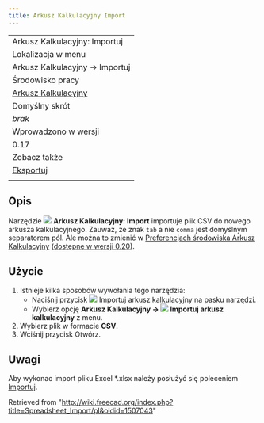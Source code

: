 ```yaml
---
title: Arkusz Kalkulacyjny Import
---
```

|  |
| --- |
| Arkusz Kalkulacyjny: Importuj |
| Lokalizacja w menu |
| Arkusz Kalkulacyjny → Importuj |
| Środowisko pracy |
| [Arkusz Kalkulacyjny](/Spreadsheet_Workbench/pl "Spreadsheet Workbench/pl") |
| Domyślny skrót |
| *brak* |
| Wprowadzono w wersji |
| 0.17 |
| Zobacz także |
| [Eksportuj](/Spreadsheet_Export/pl "Spreadsheet Export/pl") |
|  |

## Opis

Narzędzie ![](/images/Spreadsheet_Import.svg) **Arkusz Kalkulacyjny: Import** importuje plik CSV do nowego arkusza kalkulacyjnego. Zauważ, że znak `tab` a nie `comma` jest domyślnym separatorem pól. Ale można to zmienić w [Preferencjach środowiska Arkusz Kalkulacyjny](/Spreadsheet_Preferences/pl "Spreadsheet Preferences/pl") ([dostępne w wersji 0.20](/Release_notes_0.20/pl "Release notes 0.20/pl")).

## Użycie

1. Istnieje kilka sposobów wywołania tego narzędzia:
   * Naciśnij przycisk ![](/images/Spreadsheet_Import.svg) Importuj arkusz kalkulacyjny na pasku narzędzi.
   * Wybierz opcję **Arkusz Kalkulacyjny → ![](/images/Spreadsheet_Import.svg) Importuj arkusz kalkulacyjny** z menu.
2. Wybierz plik w formacie **CSV**.
3. Wciśnij przycisk Otwórz.

## Uwagi

Aby wykonac import pliku Excel \*.xlsx należy posłużyć się poleceniem [Importuj](/Std_Import/pl "Std Import/pl").

Retrieved from "<http://wiki.freecad.org/index.php?title=Spreadsheet_Import/pl&oldid=1507043>"